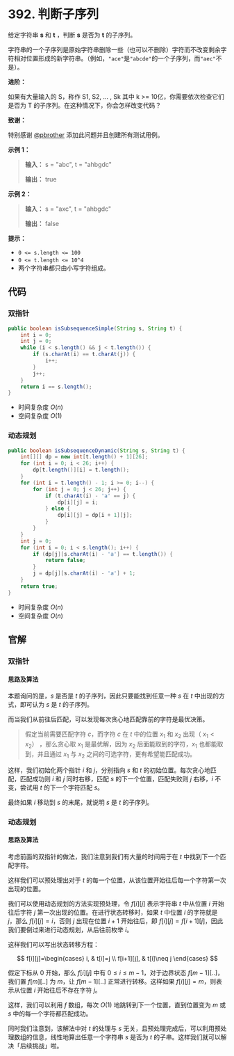 # 392. 判断子序列

给定字符串 **s**  和 **t**  ，判断 **s**  是否为 **t**  的子序列。

字符串的一个子序列是原始字符串删除一些（也可以不删除）字符而不改变剩余字符相对位置形成的新字符串。（例如，`"ace"`是`"abcde"`的一个子序列，而`"aec"`不是）。

**进阶：** 

如果有大量输入的 S，称作 S1, S2, \.\.\. , Sk 其中 k \>= 10亿，你需要依次检查它们是否为 T 的子序列。在这种情况下，你会怎样改变代码？

**致谢：** 

特别感谢 [@pbrother](https://leetcode.com/pbrother/) 添加此问题并且创建所有测试用例。

**示例 1：** 

> **输入：** s = "abc", t = "ahbgdc"
>
> **输出：** true

**示例 2：** 

> **输入：** s = "axc", t = "ahbgdc"
>
> **输出：** false

**提示：** 

*   `0 <= s.length <= 100`
*   `0 <= t.length <= 10^4`
*   两个字符串都只由小写字符组成。

## 代码

### 双指针

```java
public boolean isSubsequenceSimple(String s, String t) {
    int i = 0;
    int j = 0;
    while (i < s.length() && j < t.length()) {
        if (s.charAt(i) == t.charAt(j)) {
            i++;
        }
        j++;
    }
    return i == s.length();
}
```

- 时间复杂度 $O(n)$
- 空间复杂度 $O(1)$​

### 动态规划

```java
public boolean isSubsequenceDynamic(String s, String t) {
    int[][] dp = new int[t.length() + 1][26];
    for (int i = 0; i < 26; i++) {
        dp[t.length()][i] = t.length();
    }
    for (int i = t.length() - 1; i >= 0; i--) {
        for (int j = 0; j < 26; j++) {
            if (t.charAt(i) - 'a' == j) {
                dp[i][j] = i;
            } else {
                dp[i][j] = dp[i + 1][j];
            }
        }
    }
    int j = 0;
    for (int i = 0; i < s.length(); i++) {
        if (dp[j][s.charAt(i) - 'a'] == t.length()) {
            return false;
        }
        j = dp[j][s.charAt(i) - 'a'] + 1;
    }
    return true;
}
```

- 时间复杂度 $O(n)$
- 空间复杂度 $O(n)$

## 官解

### 双指针

#### 思路及算法

本题询问的是，$s$ 是否是 $t$ 的子序列，因此只要能找到任意一种 $s$ 在 $t$ 中出现的方式，即可认为 $s$ 是 $t$ 的子序列。

而当我们从前往后匹配，可以发现每次贪心地匹配靠前的字符是最优决策。

> 假定当前需要匹配字符 $c$，而字符 $c$ 在 $t$ 中的位置 $x_1$ 和 $x_2$ 出现（ $x_1<x_2$） ，那么贪心取 $x_1$ 是最优解，因为 $x_2$ 后面能取到的字符，$x_1$ 也都能取到，并且通过  $x_1$ 与 $x_2$ 之间的可选字符，更有希望能匹配成功。

这样，我们初始化两个指针 $i$ 和 $j$，分别指向 $s$ 和 $t$ 的初始位置。每次贪心地匹配，匹配成功则 $i$ 和 $j$ 同时右移，匹配 $s$ 的下一个位置，匹配失败则 $j$ 右移，$i$ 不变，尝试用 $t$ 的下一个字符匹配 $s$。

最终如果 $i$ 移动到 $s$ 的末尾，就说明 $s$ 是 $t$ 的子序列。

### 动态规划

#### 思路及算法

考虑前面的双指针的做法，我们注意到我们有大量的时间用于在 $t$ 中找到下一个匹配字符。

这样我们可以预处理出对于 $t$ 的每一个位置，从该位置开始往后每一个字符第一次出现的位置。

我们可以使用动态规划的方法实现预处理，令 $f[i][j]$ 表示字符串 $t$ 中从位置 $i$ 开始往后字符 $j$ 第一次出现的位置。在进行状态转移时，如果 $t$ 中位置 $i$ 的字符就是 $j$，那么 $f[i][j]=i$，否则 $j$ 出现在位置 $i+1$ 开始往后，即 $f[i][j]=f[i+1][j]$，因此我们要倒过来进行动态规划，从后往前枚举 $i$。

这样我们可以写出状态转移方程：

$$
f[i][j]=\begin{cases}
i, & t[i]=j \\
f[i+1][j], & t[i]\neq j
\end{cases}
$$

假定下标从 0 开始，那么 $f[i][j]$ 中有 $0\leq i\leq m-1$，对于边界状态 $f[m-1][..]$，我们置 $f[m][..]$ 为 $m$，让 $f[m-1][..]$ 正常进行转移。这样如果 $f[i][j]=m$，则表示从位置 $i$ 开始往后不存在字符 $j$。

这样，我们可以利用 $f$ 数组，每次 $O(1)$ 地跳转到下一个位置，直到位置变为 $m$ 或 $s$ 中的每一个字符都匹配成功。

同时我们注意到，该解法中对 $t$ 的处理与 $s$ 无关，且预处理完成后，可以利用预处理数组的信息，线性地算出任意一个字符串 $s$ 是否为 $t$ 的子串。这样我们就可以解决「后续挑战」啦。